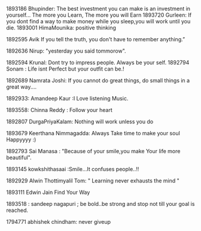 1893186 Bhupinder: The best investment you can make is an investment in yourself... The more you Learn, The more you will Earn
1893720 Gurleen: If you dont find a way to make money while you sleep,you will work until you die.
1893001 HimaMounika: positive thinking


1892595 Avik If you tell the truth, you don't have to remember anything.”

1892636 Nirup: "yesterday you said tommorow".

1892594 Krunal: Dont try to impress people. Always be your self.
1892794 Sonam : Life isnt Perfect but your outfit can be.!

1892689 Namrata Joshi: If you cannot do great things, do small things in a great way....

1892933: Amandeep Kaur :I Love listening Music.

1893558: Chinna Reddy : Follow your heart

1892807 DurgaPriyaKalam: Nothing will work unless you do

1893679 Keerthana Nimmagadda: Always Take time to make your soul Happyyyy :)

1892793  Sai Manasa : "Because of your smile,you make Your life more beautiful".

1893145 kowkshithasaai :Smile…It confuses people..!!

1892929 Alwin Thottimyalil Tom: " Learning never exhausts the mind "

1893111 Edwin Jain Find Your Way

1893518 : sandeep nagapuri ; be bold..be strong and stop not till your goal is reached.

1794771 abhishek chindham: never giveup



